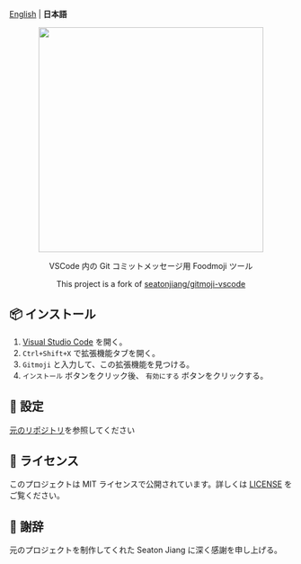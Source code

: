 [English](README.md) | **日本語**

<!-- TODO: 差し替える -->

<p align="center">
    <img src="assets/gitmoji.gif" width="400">
</p>

<p align="center">VSCode 内の Git コミットメッセージ用 Foodmoji ツール</p>

<p align="center">
    <span>This project is a fork of <a href="https://github.com/seatonjiang/gitmoji-vscode">seatonjiang/gitmoji-vscode</a></span>
</p>

## 📦 インストール

1. [Visual Studio Code](https://code.visualstudio.com/) を開く。
2. `Ctrl+Shift+X` で拡張機能タブを開く。
3. `Gitmoji` と入力して、この拡張機能を見つける。
4. `インストール` ボタンをクリック後、 `有効にする` ボタンをクリックする。

## 🔨 設定

[元のリポジトリ](https://github.com/seatonjiang/gitmoji-vscode/blob/main/README.ja.md#-%E8%A8%AD%E5%AE%9A)を参照してください

## 📃 ライセンス

このプロジェクトは MIT ライセンスで公開されています。詳しくは [LICENSE](https://github.com/seatonjiang/gitmoji-vscode/blob/main/LICENSE) をご覧ください。

## 🙌 謝辞

元のプロジェクトを制作してくれた Seaton Jiang に深く感謝を申し上げる。
